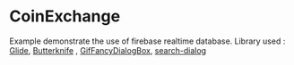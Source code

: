 # CoinExchange
Example demonstrate the use of firebase realtime database.
Library used : [Glide](https://github.com/bumptech/glide), [Butterknife](https://github.com/JakeWharton/butterknife)
, [GifFancyDialogBox](https://github.com/Shashank02051997/FancyGifDialog-Android), [search-dialog](https://github.com/mirrajabi/search-dialog)
